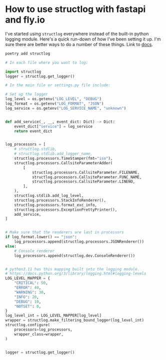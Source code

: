 # How to use structlog with fastapi and fly.io

I've started using `structlog` everywhere instead of the built-in python logging module.
Here's a quick run-down of how I've been setting it up. I'm sure there are better ways to do a number of these things. Link to [docs](https://www.structlog.org/en/stable/index.html).


```sh
poetry add structlog
```

```python
# In each file where you want to log:

import structlog
logger = structlog.get_logger()
```

```python
# In the main file or settings.py file include:

# Set up the logger
log_level = os.getenv("LOG_LEVEL", "DEBUG")
log_format = os.getenv("LOG_FORMAT", "JSON")
log_service = os.getenv("LOG_SERVICE_NAME", "unknown")


def add_service(_, __, event_dict: Dict) -> Dict:
    event_dict["service"] = log_service
    return event_dict


log_processors = [
    # structlog.stdlib,
    # structlog.stdlib.add_logger_name,
    structlog.processors.TimeStamper(fmt="iso"),
    structlog.processors.CallsiteParameterAdder(
        [
            structlog.processors.CallsiteParameter.FILENAME,
            structlog.processors.CallsiteParameter.FUNC_NAME,
            structlog.processors.CallsiteParameter.LINENO,
        ],
    ),
    structlog.stdlib.add_log_level,
    structlog.processors.StackInfoRenderer(),
    structlog.processors.format_exc_info,
    structlog.processors.ExceptionPrettyPrinter(),
    add_service,
]


# Make sure that the renderers are last in processors
if log_format.lower() == "json":
    log_processors.append(structlog.processors.JSONRenderer())
else:
    # Console renderer
    log_processors.append(structlog.dev.ConsoleRenderer())


# python3.11 has this mapping built into the logging module.
# https://docs.python.org/3/library/logging.html#logging-levels
LOG_LEVEL_MAPPER = {
    "CRITICAL": 50,
    "ERROR": 40,
    "WARNING": 30,
    "INFO": 20,
    "DEBUG": 10,
    "NOTSET": 0,
}
log_level_int = LOG_LEVEL_MAPPER[log_level]
wrapper = structlog.make_filtering_bound_logger(log_level_int)
structlog.configure(
    processors=log_processors,
    wrapper_class=wrapper,
)


logger = structlog.get_logger()
```